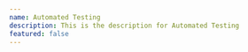 ```yaml
---
name: Automated Testing
description: This is the description for Automated Testing
featured: false
---
```

